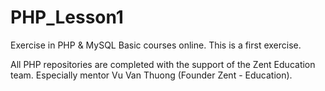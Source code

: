 # PHP_Lesson1
Exercise in PHP &amp; MySQL Basic courses online. This is a first exercise.

All PHP repositories are completed with the support of the Zent Education team.
Especially mentor Vu Van Thuong (Founder Zent - Education).

